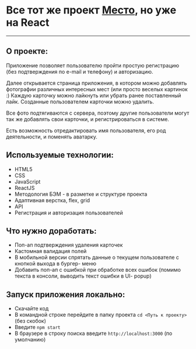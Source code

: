 # Все тот же проект [Место](https://github.com/Tom-Pepper/mesto), но уже на React

----
## О проекте:
Приложение позволяет пользователю пройти простую регистрацию (без подтверждения по e-mail и телефону) и авторизацию.

Далее открывается страница приложения, в котором можно добавлять фотографии различных интересных мест (или просто
веселых картинок :) Каждую карточку можно лайкнуть или убрать ранее поставленный лайк. Созданные пользователем карточки
можно удалить.

Все фото подтягиваются с сервера, поэтому другие пользователи могут так же добавлять свои карточки, и регистрироваться
в системе.

Есть возможность отредактировать имя пользователя, его род деятельности, и поменять аватарку.

## Используемые технологии:
- HTML5
- CSS
- JavaScript
- ReactJS
- Методология БЭМ - в разметке и структуре проекта
- Адаптивная верстка, flex, grid
- API
- Регистрация и авторизация пользователей

## Что нужно доработать:
- Поп-ап подтверждения удаления карточек
- Кастомная валидация полей
- В мобильной версии спрятать данные о текущем пользователе с кнопкой выхода в бургер- меню
- Добавить поп-ап с ошибкой при обработке всех ошибок (помимо текста в консоли, выводить текст ошибки в UI- popup)

## Запуск приложения локально:
- Скачайте код
- В командной строке перейдите в папку проекта `cd <Путь к проекту>` (без скобок)
- Введите `npm start`
- В браузере в строку поиска введите `http://localhost:3000` (по умолчанию)


